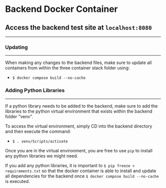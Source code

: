 # Backend Docker Container

## Access the backend test site at `localhost:8080`
---
### Updating
---
When making any changes to the backend files, make sure to update all containers from within the three container stack folder using:
-  `$ docker compose build --no-cache`

### Adding Python Libraries
---
If a python library needs to be added to the backend, make sure to add the libraries to the python virtual environment that exists within the backend folder "venv".

To access the virtual environment, simply CD into the backend directory and then execute the command:

- `$ . venv/Scripts/activate`

Once you are in the virtual environment, you are free to use `pip` to install any python libraries we might need.

If you add any python libraries, it is important to `$ pip freeze > requirements.txt` so that the docker container is able to install and update all dependencies for the backend once `$ docker compose build --no-cache` is executed.